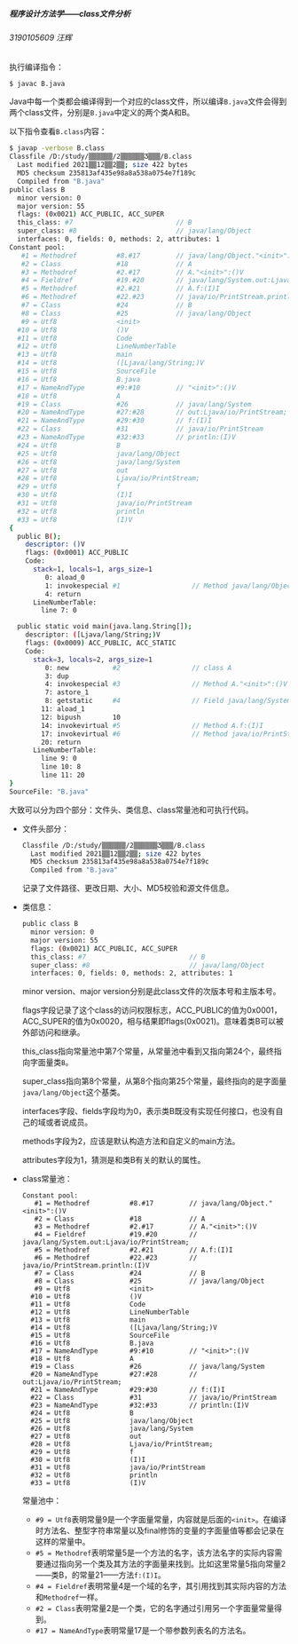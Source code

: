 ##### 程序设计方法学——class文件分析

###### 3190105609 汪辉

执行编译指令：

```bash
$ javac B.java
```

Java中每一个类都会编译得到一个对应的class文件，所以编译`B.java`文件会得到两个class文件，分别是`B.java`中定义的两个类A和B。

以下指令查看`B.class`内容：

```bash
$ javap -verbose B.class
Classfile /D:/study/▒▒▒▒▒▒/2▒▒▒▒▒▒Ʒ▒▒▒/B.class
  Last modified 2021▒▒12▒▒2▒▒; size 422 bytes
  MD5 checksum 235813af435e98a8a538a0754e7f189c
  Compiled from "B.java"
public class B
  minor version: 0
  major version: 55
  flags: (0x0021) ACC_PUBLIC, ACC_SUPER
  this_class: #7                          // B
  super_class: #8                         // java/lang/Object
  interfaces: 0, fields: 0, methods: 2, attributes: 1
Constant pool:
   #1 = Methodref          #8.#17         // java/lang/Object."<init>":()V
   #2 = Class              #18            // A
   #3 = Methodref          #2.#17         // A."<init>":()V
   #4 = Fieldref           #19.#20        // java/lang/System.out:Ljava/io/PrintStream;
   #5 = Methodref          #2.#21         // A.f:(I)I
   #6 = Methodref          #22.#23        // java/io/PrintStream.println:(I)V
   #7 = Class              #24            // B
   #8 = Class              #25            // java/lang/Object
   #9 = Utf8               <init>
  #10 = Utf8               ()V
  #11 = Utf8               Code
  #12 = Utf8               LineNumberTable
  #13 = Utf8               main
  #14 = Utf8               ([Ljava/lang/String;)V
  #15 = Utf8               SourceFile
  #16 = Utf8               B.java
  #17 = NameAndType        #9:#10         // "<init>":()V
  #18 = Utf8               A
  #19 = Class              #26            // java/lang/System
  #20 = NameAndType        #27:#28        // out:Ljava/io/PrintStream;
  #21 = NameAndType        #29:#30        // f:(I)I
  #22 = Class              #31            // java/io/PrintStream
  #23 = NameAndType        #32:#33        // println:(I)V
  #24 = Utf8               B
  #25 = Utf8               java/lang/Object
  #26 = Utf8               java/lang/System
  #27 = Utf8               out
  #28 = Utf8               Ljava/io/PrintStream;
  #29 = Utf8               f
  #30 = Utf8               (I)I
  #31 = Utf8               java/io/PrintStream
  #32 = Utf8               println
  #33 = Utf8               (I)V
{
  public B();
    descriptor: ()V
    flags: (0x0001) ACC_PUBLIC
    Code:
      stack=1, locals=1, args_size=1
         0: aload_0
         1: invokespecial #1                  // Method java/lang/Object."<init>":()V
         4: return
      LineNumberTable:
        line 7: 0

  public static void main(java.lang.String[]);
    descriptor: ([Ljava/lang/String;)V
    flags: (0x0009) ACC_PUBLIC, ACC_STATIC
    Code:
      stack=3, locals=2, args_size=1
         0: new           #2                  // class A
         3: dup
         4: invokespecial #3                  // Method A."<init>":()V
         7: astore_1
         8: getstatic     #4                  // Field java/lang/System.out:Ljava/io/PrintStream;
        11: aload_1
        12: bipush        10
        14: invokevirtual #5                  // Method A.f:(I)I
        17: invokevirtual #6                  // Method java/io/PrintStream.println:(I)V
        20: return
      LineNumberTable:
        line 9: 0
        line 10: 8
        line 11: 20
}
SourceFile: "B.java"
```

大致可以分为四个部分：文件头、类信息、class常量池和可执行代码。

- 文件头部分：

	```bash
	Classfile /D:/study/▒▒▒▒▒▒/2▒▒▒▒▒▒Ʒ▒▒▒/B.class
	  Last modified 2021▒▒12▒▒2▒▒; size 422 bytes
	  MD5 checksum 235813af435e98a8a538a0754e7f189c
	  Compiled from "B.java"
	```

	记录了文件路径、更改日期、大小、MD5校验和源文件信息。

- 类信息：

	```bash
	public class B
	  minor version: 0
	  major version: 55
	  flags: (0x0021) ACC_PUBLIC, ACC_SUPER
	  this_class: #7                          // B
	  super_class: #8                         // java/lang/Object
	  interfaces: 0, fields: 0, methods: 2, attributes: 1
	```

	minor version、major version分别是此class文件的次版本号和主版本号。

	flags字段记录了这个class的访问权限标志，ACC_PUBLIC的值为0x0001，ACC_SUPER的值为0x0020，相与结果即flags(0x0021)。意味着类B可以被外部访问和继承。

	this_class指向常量池中第7个常量，从常量池中看到又指向第24个，最终指向字面量类`B`。

	super_class指向第8个常量，从第8个指向第25个常量，最终指向的是字面量`java/lang/Object`这个基类。

	interfaces字段、fields字段均为0，表示类B既没有实现任何接口，也没有自己的域或者说成员。

	methods字段为2，应该是默认构造方法和自定义的main方法。

	attributes字段为1，猜测是和类B有关的默认的属性。

- class常量池：

	```
	Constant pool:
	   #1 = Methodref          #8.#17         // java/lang/Object."<init>":()V
	   #2 = Class              #18            // A
	   #3 = Methodref          #2.#17         // A."<init>":()V
	   #4 = Fieldref           #19.#20        // java/lang/System.out:Ljava/io/PrintStream;
	   #5 = Methodref          #2.#21         // A.f:(I)I
	   #6 = Methodref          #22.#23        // java/io/PrintStream.println:(I)V
	   #7 = Class              #24            // B
	   #8 = Class              #25            // java/lang/Object
	   #9 = Utf8               <init>
	  #10 = Utf8               ()V
	  #11 = Utf8               Code
	  #12 = Utf8               LineNumberTable
	  #13 = Utf8               main
	  #14 = Utf8               ([Ljava/lang/String;)V
	  #15 = Utf8               SourceFile
	  #16 = Utf8               B.java
	  #17 = NameAndType        #9:#10         // "<init>":()V
	  #18 = Utf8               A
	  #19 = Class              #26            // java/lang/System
	  #20 = NameAndType        #27:#28        // out:Ljava/io/PrintStream;
	  #21 = NameAndType        #29:#30        // f:(I)I
	  #22 = Class              #31            // java/io/PrintStream
	  #23 = NameAndType        #32:#33        // println:(I)V
	  #24 = Utf8               B
	  #25 = Utf8               java/lang/Object
	  #26 = Utf8               java/lang/System
	  #27 = Utf8               out
	  #28 = Utf8               Ljava/io/PrintStream;
	  #29 = Utf8               f
	  #30 = Utf8               (I)I
	  #31 = Utf8               java/io/PrintStream
	  #32 = Utf8               println
	  #33 = Utf8               (I)V
	```

	常量池中：

	- `#9 = Utf8`表明常量9是一个字面量常量，内容就是后面的`<init>`。在编译时方法名、整型字符串常量以及final修饰的变量的字面量值等都会记录在这样的常量中。
	- `#5 = Methodref`表明常量5是一个方法的名字，该方法名字的实际内容需要通过指向另一个类及其方法的字面量来找到。比如这里常量5指向常量2——类B，的常量21——方法`f:(I)I`。
	- `#4 = Fieldref`表明常量4是一个域的名字，其引用找到其实际内容的方法和`Methodref`一样。
	- `#2 = Class`表明常量2是一个类，它的名字通过引用另一个字面量常量得到。
	- `#17 = NameAndType`表明常量17是一个带参数列表名的方法名。

